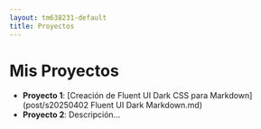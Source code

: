 ```yaml
---
layout: tm638231-default
title: Proyectos
---
```


# Mis Proyectos  
- **Proyecto 1**: [Creación de Fluent UI Dark CSS para Markdown](post/s20250402 Fluent UI Dark Markdown.md)
- **Proyecto 2**: Descripción...  

